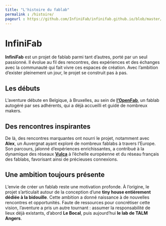 ```yaml
---
title: "L'histoire du fablab"
permalink : /histoire/
pageurl : https://github.com/InfiniFab/infinifab.github.io/blob/master/histoire.md
---
```


# InfiniFab  

**InfiniFab** est un projet de fablab parmi tant d’autres, porté par un seul passionné. Il évolue au fil des rencontres, des expériences et des échanges avec la communauté qui fait vivre ces espaces de création. Avec l’ambition d’exister pleinement un jour, le projet se construit pas à pas.  

## Les débuts  

L’aventure débute en Belgique, à Bruxelles, au sein de **[l’OpenFab](https://openfab.be/)**, un fablab autogéré par ses adhérents, qui a déjà accueilli et guidé de nombreux makers.  

## Des rencontres inspirantes  

De là, des rencontres marquantes ont nourri le projet, notamment avec **Alex**, un Auvergnat ayant exploré de nombreux fablabs à travers l’Europe. Son parcours, jalonné d’expériences enrichissantes, a contribué à la dynamique des réseaux **[Vulca](https://vulca.eu/)** à l’échelle européenne et du réseau français des fablabs, favorisant ainsi de précieuses connexions.  

## Une ambition toujours présente  

L’envie de créer un fablab reste une motivation profonde. À l’origine, le projet s’articulait autour de la conception d’une **tiny house entièrement dédiée à la bidouille**. Cette ambition a donné naissance à de nouvelles rencontres et opportunités. Faute de ressources pour concrétiser cette vision, l’aventure a pris un autre tournant : assumer la responsabilité de lieux déjà existants, d’abord **Le Bocal**, puis aujourd’hui **le lab de TALM Angers**.  

